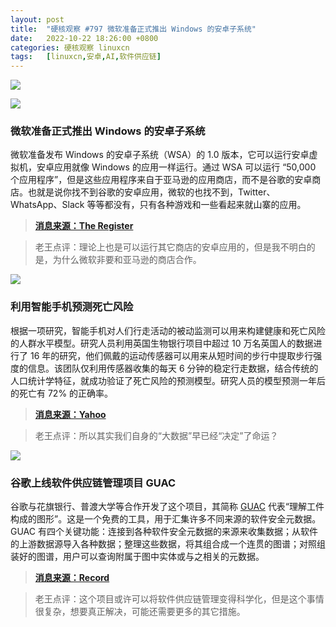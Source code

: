 ```yaml
---
layout: post
title:	"硬核观察 #797 微软准备正式推出 Windows 的安卓子系统"
date:	2022-10-22 18:26:00 +0800 
categories:	硬核观察 linuxcn 
tags:	[linuxcn,安卓,AI,软件供应链]
---
```



![](/Asserts/Images//attachment/album/202210/22/182539duf4jfflmdzhzgz7.jpg)


![](/Asserts/Images//attachment/album/202210/22/182546tp8unwu88kxlqbbj.jpg)


### 微软准备正式推出 Windows 的安卓子系统


微软准备发布 Windows 的安卓子系统（WSA）的 1.0 版本，它可以运行安卓虚拟机，安卓应用就像 Windows 的应用一样运行。通过 WSA 可以运行 “50,000 个应用程序”，但是这些应用程序来自于亚马逊的应用商店，而不是谷歌的安卓商店。也就是说你找不到谷歌的安卓应用，微软的也找不到，Twitter、WhatsApp、Slack 等等都没有，只有各种游戏和一些看起来就山寨的应用。



> 
> **[消息来源：The Register](https://www.theregister.com/2022/10/21/windows_subsystem_for_android_released/)**
> 
> 
> 



> 
> 老王点评：理论上也是可以运行其它商店的安卓应用的，但是我不明白的是，为什么微软非要和亚马逊的商店合作。
> 
> 
> 


![](/Asserts/Images//attachment/album/202210/22/182555aizwd5sfh4itg43d.jpg)


### 利用智能手机预测死亡风险


根据一项研究，智能手机对人们行走活动的被动监测可以用来构建健康和死亡风险的人群水平模型。研究人员利用英国生物银行项目中超过 10 万名英国人的数据进行了 16 年的研究，他们佩戴的运动传感器可以用来从短时间的步行中提取步行强度的信息。该团队仅利用传感器收集的每天 6 分钟的稳定行走数据，结合传统的人口统计学特征，就成功验证了死亡风险的预测模型。研究人员的模型预测一年后的死亡有 72% 的正确率。



> 
> **[消息来源：Yahoo](https://uk.sports.yahoo.com/news/scientists-found-way-predict-death-183348314.html)**
> 
> 
> 



> 
> 老王点评：所以其实我们自身的“大数据”早已经“决定”了命运？
> 
> 
> 


![](/Asserts/Images//attachment/album/202210/22/182614icw6f66wyvi92nn2.jpg)


### 谷歌上线软件供应链管理项目 GUAC


谷歌与花旗银行、普渡大学等合作开发了这个项目，其简称 [GUAC](https://github.com/guacsec/guac) 代表“理解工件构成的图形”。这是一个免费的工具，用于汇集许多不同来源的软件安全元数据。GUAC 有四个关键功能：连接到各种软件安全元数据的来源来收集数据；从软件的上游数据源导入各种数据；整理这些数据，将其组合成一个连贯的图谱；对照组装好的图谱，用户可以查询附属于图中实体或与之相关的元数据。



> 
> **[消息来源：Record](https://therecord.media/google-announces-guac-open-source-project-on-software-supply-chains/)**
> 
> 
> 



> 
> 老王点评：这个项目或许可以将软件供应链管理变得科学化，但是这个事情很复杂，想要真正解决，可能还需要更多的其它措施。
> 
> 
>

